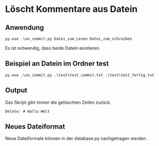 # Löscht Kommentare aus Datein

## Anwendung
```
py.exe .\no_commit.py Datei_zum_Lesen Datei_zum_schreiben
```
Es ist notwendig, dass beide Datein existieren.

## Beispiel an Datein im Ordner test

```
py.exe .\no_commit.py .\test\test_commit.txt .\test\test_fertig.txt
```

## Output
Das Skript gibt immer die gelöschten Zeilen zurück.

```Delete: # Hallo Welt```

## Neues Dateiformat

Neue Dateiformate können in der database.py nachgetragen werden.
